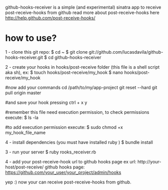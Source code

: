 github-hooks-receiver is a simple (and experimental) sinatra app to receive post-receive-hooks from github
read more about post-receive-hooks here http://help.github.com/post-receive-hooks/

# how to use?

1 - clone this git repo:
$ cd ~
$ git clone git://github.com/lucasdavila/github-hooks-receiver.git
$ cd github-hooks-receiver

2 - create your hooks in hooks/post-receive folder (this file is a shell script aka sh), ex:
$ touch hooks/post-receive/my_hook
$ nano hooks/post-receive/my_hook

#now add your commands
cd /path/to/my/app-project
git reset --hard
git pull origin master

#and save your hook pressing
ctrl + x
y

#remember this file need execution permission, to check permissions execute:
$ ls -la

#to add execution permission execute:
$ sudo chmod +x my_hook_file_name

4 - install dependencies (you must have installed ruby )
$ bundle install

3 - run your server
$ ruby rooks_receiver.rb

4 - add your post-receive-hook url to github hooks page
ex url: http://your-host/post-receive/<hook-name>
github hooks page: https://github.com/your_user/your_project/admin/hooks

yep :) now your can receive post-receive-hooks from github.

